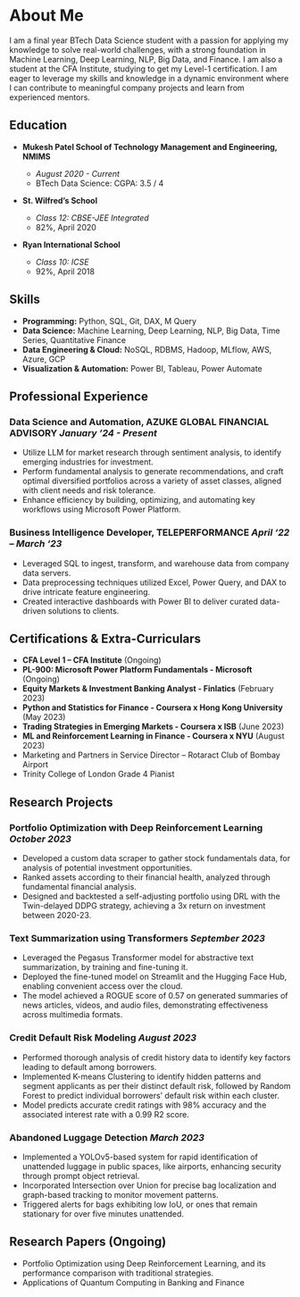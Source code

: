 # About Me

I am a final year BTech Data Science student with a passion for applying my knowledge to solve real-world challenges, with a strong foundation in Machine Learning, Deep Learning, NLP, Big Data, and Finance. I am also a student at the CFA Institute, studying to get my Level-1 certification. I am eager to leverage my skills and knowledge in a dynamic environment where I can contribute to meaningful company projects and learn from experienced mentors.

## Education

- **Mukesh Patel School of Technology Management and Engineering, NMIMS**
  - *August 2020 - Current*
  - BTech Data Science: CGPA: 3.5 / 4

- **St. Wilfred’s School**
  - *Class 12: CBSE-JEE Integrated*
  - 82%, April 2020

- **Ryan International School**
  - *Class 10: ICSE*
  - 92%, April 2018

## Skills

- **Programming:** Python, SQL, Git, DAX, M Query
- **Data Science:** Machine Learning, Deep Learning, NLP, Big Data, Time Series, Quantitative Finance
- **Data Engineering & Cloud:** NoSQL, RDBMS, Hadoop, MLflow, AWS, Azure, GCP
- **Visualization & Automation:** Power BI, Tableau, Power Automate

## Professional Experience

### Data Science and Automation, AZUKE GLOBAL FINANCIAL ADVISORY                                 *January ’24 - Present*
- Utilize LLM for market research through sentiment analysis, to identify emerging industries for investment.
- Perform fundamental analysis to generate recommendations, and craft optimal diversified portfolios across a variety of asset classes, aligned with client needs and risk tolerance.
- Enhance efficiency by building, optimizing, and automating key workflows using Microsoft Power Platform.

### Business Intelligence Developer, TELEPERFORMANCE                                              *April ‘22 – March ‘23*
- Leveraged SQL to ingest, transform, and warehouse data from company data servers.
- Data preprocessing techniques utilized Excel, Power Query, and DAX to drive intricate feature engineering.
- Created interactive dashboards with Power BI to deliver curated data-driven solutions to clients.

## Certifications & Extra-Curriculars

- **CFA Level 1 – CFA Institute**                                                                         (Ongoing)
- **PL-900: Microsoft Power Platform Fundamentals - Microsoft**                                           (Ongoing)
- **Equity Markets & Investment Banking Analyst - Finlatics**                                           (February 2023)
- **Python and Statistics for Finance - Coursera x Hong Kong University**                                  (May 2023)
- **Trading Strategies in Emerging Markets - Coursera x ISB**                                              (June 2023)
- **ML and Reinforcement Learning in Finance - Coursera x NYU**                                           (August 2023)
- Marketing and Partners in Service Director – Rotaract Club of Bombay Airport
- Trinity College of London Grade 4 Pianist

## Research Projects

### Portfolio Optimization with Deep Reinforcement Learning                                                *October 2023*
- Developed a custom data scraper to gather stock fundamentals data, for analysis of potential investment opportunities.
- Ranked assets according to their financial health, analyzed through fundamental financial analysis.
- Designed and backtested a self-adjusting portfolio using DRL with the Twin-delayed DDPG strategy, achieving a 3x return on investment between 2020-23.

### Text Summarization using Transformers                                                                 *September 2023*
- Leveraged the Pegasus Transformer model for abstractive text summarization, by training and fine-tuning it.
- Deployed the fine-tuned model on Streamlit and the Hugging Face Hub, enabling convenient access over the cloud.
- The model achieved a ROGUE score of 0.57 on generated summaries of news articles, videos, and audio files, demonstrating effectiveness across multimedia formats.

### Credit Default Risk Modeling                                                                            *August 2023*
- Performed thorough analysis of credit history data to identify key factors leading to default among borrowers.
- Implemented K-means Clustering to identify hidden patterns and segment applicants as per their distinct default risk, followed by Random Forest to predict individual borrowers’ default risk within each cluster.
- Model predicts accurate credit ratings with 98% accuracy and the associated interest rate with a 0.99 R2 score.

### Abandoned Luggage Detection                                                                              *March 2023*
- Implemented a YOLOv5-based system for rapid identification of unattended luggage in public spaces, like airports, enhancing security through prompt object retrieval.
- Incorporated Intersection over Union for precise bag localization and graph-based tracking to monitor movement patterns.
- Triggered alerts for bags exhibiting low IoU, or ones that remain stationary for over five minutes unattended.

## Research Papers (Ongoing)

- Portfolio Optimization using Deep Reinforcement Learning, and its performance comparison with traditional strategies.
- Applications of Quantum Computing in Banking and Finance
